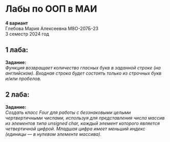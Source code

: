 # Лабы по ООП в МАИ
**4 вариант**  
Глебова Мария Алексеевна М8О-207Б-23  
3 семестр 2024 год  

## 1 лаба:  
**Задание:**  
*Функция возвращает количество гласных букв в заданной строке (на английском).
Входная строка будет состоять только из строчных букв и/или пробелов.*  

## 2 лаба:  
**Задание:**  
*Создать класс Four для работы с беззнаковыми целыми чертвертичными числами, используя для представления
числа массив из элементов типа unsigned char, каждый элемент которого является четвертичной цифрой.
Младшая цифра имеет меньший индекс (единицы — в нулевом элементе массива).* 
